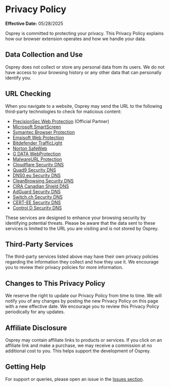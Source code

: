 # Privacy Policy

**Effective Date:** 05/28/2025

Osprey is committed to protecting your privacy. This Privacy Policy explains how our browser extension operates and how we handle your data.

## Data Collection and Use

Osprey does not collect or store any personal data from its users.
We do not have access to your browsing history or any other data that can personally identify you.

## URL Checking

When you navigate to a website, Osprey may send the URL to the following third-party technologies to check for malicious content:

- [PrecisionSec Web Protection](https://precisionsec.com/?utm_source=osprey) (Official Partner)
- [Microsoft SmartScreen](https://learn.microsoft.com/en-us/windows/security/operating-system-security/virus-and-threat-protection/microsoft-defender-smartscreen)
- [Symantec Browser Protection](https://chromewebstore.google.com/detail/symantec-browser-protecti/hielpjjagjimpgppnopiibaefhfpbpfn)
- [Emsisoft Web Protection](https://emsisoft.com/en/help/1636/web-protection)
- [Bitdefender TrafficLight](https://bitdefender.com/en-us/consumer/trafficlight)
- [Norton SafeWeb](https://safeweb.norton.com)
- [G DATA WebProtection](https://gdata.de/help/en/consumer/FAQ/webProtectionWinFAQ)
- [MalwareURL Protection](https://www.malwareurl.com)
- [Cloudflare Security DNS](https://blog.cloudflare.com/introducing-1-1-1-1-for-families/#two-flavors-1-1-1-2-no-malware-1-1-1-3-no-malware-or-adult-content)
- [Quad9 Security DNS](https://quad9.net)
- [DNS0.eu Security DNS](https://dns0.eu/zero)
- [CleanBrowsing Security DNS](https://cleanbrowsing.org/filters/#step3)
- [CIRA Canadian Shield DNS](https://cira.ca/en/canadian-shield)
- [AdGuard Security DNS](https://adguard-dns.io/en/public-dns.html)
- [Switch.ch Security DNS](https://switch.ch/en/dns-firewall)
- [CERT-EE Security DNS](https://ria.ee/en/news/application-developed-cert-ee-protects-against-phishing-and-malware)
- [Control D Security DNS](https://controld.com)

These services are designed to enhance your browsing security by identifying potential threats.
Please be aware that the data sent to these services is limited to the URL you are visiting and is not stored by Osprey.

## Third-Party Services

The third-party services listed above may have their own privacy policies regarding the information they collect and how
they use it. We encourage you to review their privacy policies for more information.

## Changes to This Privacy Policy

We reserve the right to update our Privacy Policy from time to time. We will notify you of any changes by posting the new Privacy Policy
on this page with a new effective date. We encourage you to review this Privacy Policy periodically for any updates.

## Affiliate Disclosure

Osprey may contain affiliate links to products or services. If you click on an affiliate link and make a purchase, we
may receive a commission at no additional cost to you. This helps support the development of Osprey.

## Getting Help

For support or queries, please open an issue in the [Issues section](https://github.com/Foulest/Osprey/issues).
